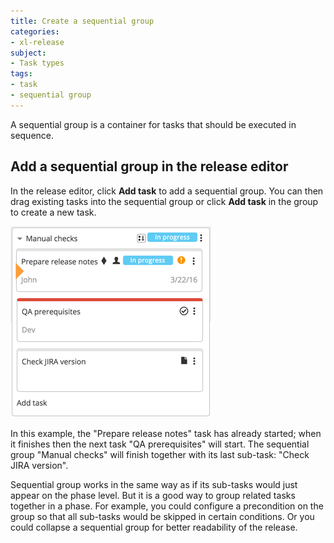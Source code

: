 ```yaml
---
title: Create a sequential group
categories:
- xl-release
subject:
- Task types
tags:
- task
- sequential group
---
```


A sequential group is a container for tasks that should be executed in sequence. 

## Add a sequential group in the release editor

In the release editor, click **Add task** to add a sequential group. You can then drag existing tasks into the sequential group or click **Add task** in the group to create a new task.

![Sequential group](../images/sequential-group.png)

In this example, the "Prepare release notes" task has already started; when it finishes then the next task "QA prerequisites" will start. The sequential group "Manual checks" will finish together with its last sub-task: "Check JIRA version".

Sequential group works in the same way as if its sub-tasks would just appear on the phase level. But it is a good way to group related tasks together in a phase. For example, you could configure a precondition on the group so that all sub-tasks would be skipped in certain conditions. Or you could collapse a sequential group for better readability of the release.
